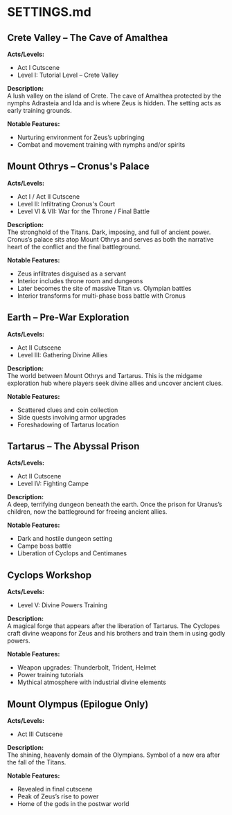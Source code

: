 # SETTINGS.md

## Crete Valley – The Cave of Amalthea
**Acts/Levels:**  
- Act I Cutscene  
- Level I: Tutorial Level – Crete Valley  

**Description:**  
A lush valley on the island of Crete. The cave of Amalthea protected by the nymphs Adrasteia and Ida and is where Zeus is hidden. The setting acts as early training grounds.  

**Notable Features:**  
- Nurturing environment for Zeus’s upbringing  
- Combat and movement training with nymphs and/or spirits  

## Mount Othrys – Cronus's Palace
**Acts/Levels:**  
- Act I / Act II Cutscene  
- Level II: Infiltrating Cronus's Court  
- Level VI & VII: War for the Throne / Final Battle  

**Description:**  
The stronghold of the Titans. Dark, imposing, and full of ancient power. Cronus’s palace sits atop Mount Othrys and serves as both the narrative heart of the conflict and the final battleground.

**Notable Features:**  
- Zeus infiltrates disguised as a servant  
- Interior includes throne room and dungeons  
- Later becomes the site of massive Titan vs. Olympian battles  
- Interior transforms for multi-phase boss battle with Cronus  

## Earth – Pre-War Exploration
**Acts/Levels:**  
- Act II Cutscene  
- Level III: Gathering Divine Allies  

**Description:**  
The world between Mount Othrys and Tartarus. This is the midgame exploration hub where players seek divine allies and uncover ancient clues.

**Notable Features:**  
- Scattered clues and coin collection  
- Side quests involving armor upgrades  
- Foreshadowing of Tartarus location  

## Tartarus – The Abyssal Prison
**Acts/Levels:**  
- Act II Cutscene  
- Level IV: Fighting Campe  

**Description:**  
A deep, terrifying dungeon beneath the earth. Once the prison for Uranus’s children, now the battleground for freeing ancient allies.

**Notable Features:**  
- Dark and hostile dungeon setting  
- Campe boss battle  
- Liberation of Cyclops and Centimanes  

## Cyclops Workshop
**Acts/Levels:**  
- Level V: Divine Powers Training  

**Description:**  
A magical forge that appears after the liberation of Tartarus. The Cyclopes craft divine weapons for Zeus and his brothers and train them in using godly powers.

**Notable Features:**  
- Weapon upgrades: Thunderbolt, Trident, Helmet  
- Power training tutorials  
- Mythical atmosphere with industrial divine elements  

## Mount Olympus (Epilogue Only)
**Acts/Levels:**  
- Act III Cutscene  

**Description:**  
The shining, heavenly domain of the Olympians. Symbol of a new era after the fall of the Titans.

**Notable Features:**  
- Revealed in final cutscene  
- Peak of Zeus’s rise to power  
- Home of the gods in the postwar world
